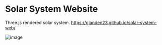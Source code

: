 # Solar System Website

Three.js rendered solar system. https://glanden23.github.io/solar-system-web/

![image](https://user-images.githubusercontent.com/46073041/205461573-a94f1be6-9513-440e-86d1-3c402c5a4ff0.png)
